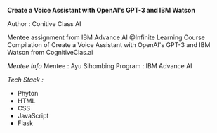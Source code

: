 **Create a Voice Assistant with OpenAI's GPT-3 and IBM Watson**

Author : Conitive Class AI

Mentee assignment from IBM Advance AI @Infinite Learning Course Compilation of Create a Voice Assistant with OpenAI's GPT-3 and IBM Watson from CognitiveClas.ai

*Mentee Info*
Mentee   : Ayu Sihombing
Program  :   IBM Advance AI

*Tech Stack :*
  - Phyton
  - HTML
  - CSS
  - JavaScript
  - Flask                
